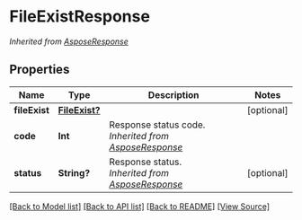 ﻿# FileExistResponse


*Inherited from [AsposeResponse](AsposeResponse.md)*
## Properties
Name | Type | Description | Notes
------------ | ------------- | ------------- | -------------
**fileExist** | [**FileExist?**](FileExist.md) |  | [optional]
**code** | **Int** | Response status code.<br />*Inherited from [AsposeResponse](AsposeResponse.md)* | 
**status** | **String?** | Response status.<br />*Inherited from [AsposeResponse](AsposeResponse.md)* | [optional]

[[Back to Model list]](../README.md#documentation-for-models) [[Back to API list]](../README.md#documentation-for-api-endpoints) [[Back to README]](../README.md) [[View Source]](../AsposePdfCloud/Models/FileExistResponse.swift)

